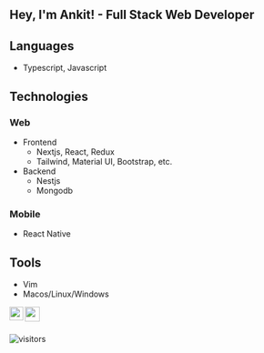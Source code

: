 ## Hey, I'm Ankit! - Full Stack Web Developer

## Languages
* Typescript, Javascript

## Technologies
### Web
- Frontend
  * Nextjs, React, Redux
  * Tailwind, Material UI, Bootstrap, etc.
- Backend
  * Nestjs
  * Mongodb

### Mobile
* React Native

## Tools
* Vim
* Macos/Linux/Windows

<a href="https://www.linkedin.com/in/ankitn1311/">
  <img align="left" width="24px" src="https://cdn.jsdelivr.net/npm/simple-icons@v3/icons/linkedin.svg"  />
</a>

<a href="mailto:ankitn1311@gmail.com">
  <img align="left" width="26px" src="https://cdn.jsdelivr.net/npm/simple-icons@v3/icons/gmail.svg" />
</a>

<br />
<br />

![visitors](https://visitor-badge.laobi.icu/badge?page_id=ankitn1311.ankitn1311)

